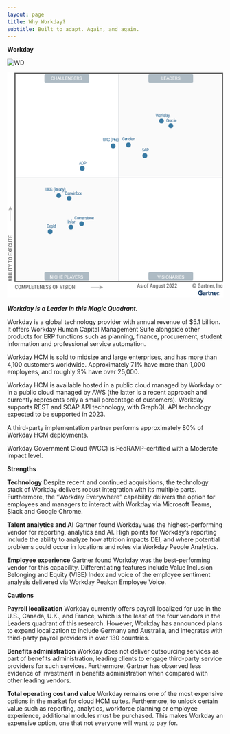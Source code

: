 ```yaml
---
layout: page
title: Why Workday?
subtitle: Built to adapt. Again, and again.
---
```


**Workday**

![WD](https://media.mktg.workday.com/is/image/workday/screenshot-workday-hr-finance-planning?fmt=png-alpha&wid=1400)


![MagicQuadrant](assets/img/The-Magic-Quadrant-for-Cloud-HCM-Suites-for-1,000+-Employee-Enterprises-market-shows-11-providers-placed-in-either-the-Leaders,-Challengers,-Visionaries-or-Niche-Players-quadrant,-as-of-August-2022--Providers-.png)

***Workday is a Leader in this Magic Quadrant.***

Workday is a global technology provider with annual revenue of $5.1 billion. It offers Workday Human Capital Management Suite alongside other products for ERP functions such as planning, finance, procurement, student information and professional service automation.

Workday HCM is sold to midsize and large enterprises, and has more than 4,100 customers worldwide. Approximately 71% have more than 1,000 employees, and roughly 9% have over 25,000.

Workday HCM is available hosted in a public cloud managed by Workday or in a public cloud managed by AWS (the latter is a recent approach and currently represents only a small percentage of customers). Workday supports REST and SOAP API technology, with GraphQL API technology expected to be supported in 2023.

A third-party implementation partner performs approximately 80% of Workday HCM deployments.

Workday Government Cloud (WGC) is FedRAMP-certified with a Moderate impact level.

**Strengths**

**Technology** Despite recent and continued acquisitions, the technology stack of Workday delivers robust integration with its multiple parts. Furthermore, the “Workday Everywhere” capability delivers the option for employees and managers to interact with Workday via Microsoft Teams, Slack and Google Chrome.

**Talent analytics and AI** Gartner found Workday was the highest-performing vendor for reporting, analytics and AI. High points for Workday’s reporting include the ability to analyze how attrition impacts DEI, and where potential problems could occur in locations and roles via Workday People Analytics.

**Employee experience** Gartner found Workday was the best-performing vendor for this capability. Differentiating features include Value Inclusion Belonging and Equity (VIBE) Index and voice of the employee sentiment analysis delivered via Workday Peakon Employee Voice.

**Cautions**

**Payroll localization** Workday currently offers payroll localized for use in the U.S., Canada, U.K., and France, which is the least of the four vendors in the Leaders quadrant of this research. However, Workday has announced plans to expand localization to include Germany and Australia, and integrates with third-party payroll providers in over 130 countries.

**Benefits administration** Workday does not deliver outsourcing services as part of benefits administration, leading clients to engage third-party service providers for such services. Furthermore, Gartner has observed less evidence of investment in benefits administration when compared with other leading vendors.

**Total operating cost and value** Workday remains one of the most expensive options in the market for cloud HCM suites. Furthermore, to unlock certain value such as reporting, analytics, workforce planning or employee experience, additional modules must be purchased. This makes Workday an expensive option, one that not everyone will want to pay for.



